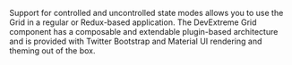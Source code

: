 Support for controlled and uncontrolled state modes allows you to use the Grid in a regular or Redux-based application. The DevExtreme Grid component has a composable and extendable plugin-based architecture and is provided with Twitter Bootstrap and Material UI rendering and theming out of the box.
